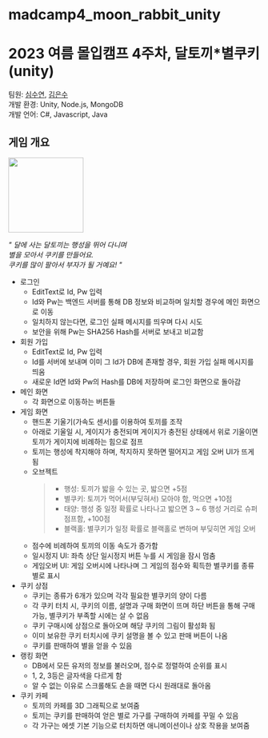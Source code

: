 # madcamp4_moon_rabbit_unity
2023 여름 몰입캠프 4주차, 달토끼*별쿠키(unity)   
==========
 팀원: [심수연](https://github.com/Shimsuyeon), [김은수](https://github.com/EunsuKim03)   
 개발 환경: Unity, Node.js, MongoDB   
 개발 언어: C#, Javascript, Java   

 게임 개요
 ---------
<img src="https://github.com/Shimsuyeon/madcamp4_moon_rabbit_unity/assets/109589438/e51edb7b-f559-41d2-917b-f3c2eae53ef4" width="150" height="150">
 
 *" 달에 사는 달토끼는 행성을 뛰어 다니며    
 별을 모아서 쿠키를 만들어요.   
 쿠키를 많이 팔아서 부자가 될 거예요! "*   

- 로그인
  - EditText로 Id, Pw 입력
  - Id와 Pw는 백엔드 서버를 통해 DB 정보와 비교하며 일치할 경우에 메인 화면으로 이동
  - 일치하지 않는다면, 로그인 실패 메시지를 띄우며 다시 시도
  - 보안을 위해 Pw는 SHA256 Hash를 서버로 보내고 비교함
- 회원 가입
  - EditText로 Id, Pw 입력
  - Id를 서버에 보내며 이미 그 Id가 DB에 존재할 경우, 회원 가입 실패 메시지를 띄움
  - 새로운 Id면 Id와 Pw의 Hash를 DB에 저장하며 로그인 화면으로 돌아감
- 메인 화면
  - 각 화면으로 이동하는 버튼들
- 게임 화면
  - 핸드폰 기울기(가속도 센서)를 이용하여 토끼를 조작   
  - 아래로 기울일 시, 게이지가 충전되며 게이지가 충전된 상태에서 위로 기울이면 토끼가 게이지에 비례하는 힘으로 점프
  - 토끼는 행성에 착지해야 하며, 착지하지 못하면 떨어지고 게임 오버 UI가 뜨게 됨
  - 오브젝트   
    > - 행성: 토끼가 밟을 수 있는 곳, 밟으면 +5점
    > - 별쿠키: 토끼가 먹어서(부딪혀서) 모아야 함, 먹으면 +10점
    > - 태양: 행성 중 일정 확률로 나타나고 밟으면 3 ~ 6 행성 거리로 슈퍼 점프함, +100점
    > - 블랙홀: 별쿠키가 일정 확률로 블랙홀로 변하며 부딪히면 게임 오버
  - 점수에 비례하여 토끼의 이동 속도가 증가함
  - 일시정지 UI: 좌측 상단 일시정지 버튼 누를 시 게임을 잠시 멈춤
  - 게임오버 UI: 게임 오버시에 나타나며 그 게임의 점수와 획득한 별쿠키를 종류별로 표시
- 쿠키 상점
  - 쿠키는 종류가 6개가 있으며 각각 필요한 별쿠키의 양이 다름
  - 각 쿠키 터치 시, 쿠키의 이름, 설명과 구매 화면이 뜨며 하단 버튼을 통해 구매 가능, 별쿠키가 부족할 시에는 살 수 없음
  - 쿠키 구매시에 상점으로 돌아오며 해당 쿠키의 그림이 활성화 됨
  - 이미 보유한 쿠키 터치시에 쿠키 설명을 볼 수 있고 판매 버튼이 나옴
  - 쿠키를 판매하여 별을 얻을 수 있음
- 랭킹 화면
  - DB에서 모든 유저의 정보를 불러오며, 점수로 정렬하여 순위를 표시
  - 1, 2, 3등은 글자색을 다르게 함
  - 알 수 없는 이유로 스크롤해도 손을 때면 다시 원래대로 돌아옴
- 쿠키 카페
  - 토끼의 카페를 3D 그래픽으로 보여줌
  - 토끼는 쿠키를 판매하여 얻은 별로 가구를 구매하여 카페를 꾸밀 수 있음
  - 각 가구는 에셋 기본 기능으로 터치하면 애니메이션이나 상호 작용을 보여줌

 
 
